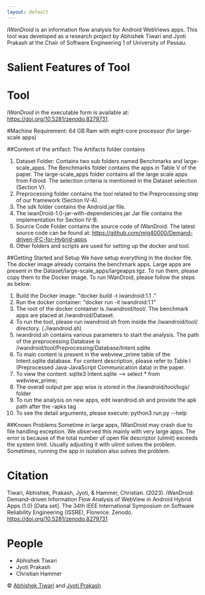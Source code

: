 ```yaml
---
layout: default
---
```


*IWanDroid* is an information flow analysis for Android WebViews apps. This tool was developed as a research project by Abhishek Tiwari and Jyoti Prakash at the Chair of Software Engineering 1 of University of Passau. 


# Salient Features of Tool  


# Tool
*IWanDroid* in the executable form is available at: https://doi.org/10.5281/zenodo.8279731. 

#Machine Requirement: 64 GB Ram with eight-core processor (for large-scale apps)

##Content of the artifact:
 The Artifacts folder contains 
 1. Dataset Folder: Contains two sub folders named Benchmarks and large-scale_apps. The Benchmarks folder contains the apps in Table V of the paper. The large-scale_apps folder contains all the large scale apps from Fdroid. The selection criteria is mentioned in the Dataset selection (Section V).
 2. Preprocessing folder contains the tool related to the Preprocessing step of our framework (Section IV-A).
 3. The sdk folder contains the Android.jar file.
 4. The iwanDroid-1.0-jar-with-dependencies.jar Jar file contains the implementation for Section IV-B.
 5. Source Code Folder contains the source code of IWanDroid. The latest source code can be found at: https://github.com/mig40000/Demand-driven-IFC-for-Hybrid-apps
 6. Other folders and scripts are used for setting up the docker and tool. 
 
 ##Getting Started and Setup
 We have setup everything in the docker file. The docker image already contains the benchmark apps. Large apps are present in the Dataset/large-scale_apps/largeapps.tgz. To run them, please copy them to the Docker image. To run IWanDroid, please follow the steps as below:

1. Build the Docker image: "docker build -t iwandroid:1.1 ."
2. Run the docker container: "docker run -it iwandroid:1.1"   
3. The root of the docker container is /iwandroid/tool/. The benchmark apps are placed at /iwandroid/Dataset.
4. To run the tool, please run iwandroid.sh from inside the /iwandroid/tool/ directory. (./iwandroid.sh)
5. iwandroid.sh contains various parameters to start the analysis. The path of the preprocessing Database is /iwandroid/tool/Preprocessing/Database/Intent.sqlite
6. To main content is present in the webview_prime table of the Intent.sqlite database. For content description, please refer to Table I (Preprocessed Java-JavaScript Communication data) in the paper.
7. To view the content: sqlite3 Intent.sqlite --> select * from webview_prime;
8. The overall output per app wise is stored in the /iwandroid/tool/logs/ folder
9. To run the analysis on new apps, edit iwandroid.sh and provide the apk path after the -apks tag 
10. To see the detail arguments, please execute: python3 run.py --help

##Known Problems
Sometime in large apps, IWanDroid may crash due to file handling exception. We observed this mainly with very large apps. The error is because of the total number of open file descriptor (ulimit) exceeds the system limit. Usually adjusting it with ulimit solves the problem. Sometimes, running the app in isolation also solves the problem. 

# Citation
Tiwari, Abhishek, Prakash, Jyoti, & Hammer, Christian. (2023). iWanDroid: Demand-driven Information Flow Analysis of WebView in Android Hybrid Apps (1.0) [Data set]. The 34th IEEE International Symposium on Software Reliability Engineering (ISSRE), Florence. Zenodo. https://doi.org/10.5281/zenodo.8279731
# People

- Abhishek Tiwari
- Jyoti Prakash
- Christian Hammer

&copy; [Abhishek Tiwari](https://sites.google.com/view/dr-abhishek-tiwari/home) and [Jyoti Prakash](https://jpksh90.github.io)
